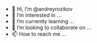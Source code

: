 - 👋 Hi, I’m @andreyrozikov
- 👀 I’m interested in ...
- 🌱 I’m currently learning ...
- 💞️ I’m looking to collaborate on ...
- 📫 How to reach me ...

<!---
andreyrozikov/andreyrozikov is a ✨ special ✨ repository because its `README.md` (this file) appears on your GitHub profile.
You can click the Preview link to take a look at your changes.
--->
